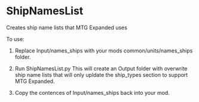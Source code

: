 # ShipNamesList
Creates ship name lists that MTG Expanded uses


To use:

1. Replace Input/names_ships with your mods common/units/names_ships folder.

2. Run ShipNamesList.py This will create an Output folder with overwrite ship name lists that will only upldate the ship_types section to support MTG Expanded.

3. Copy the contences of Input/names_ships back into your mod.
